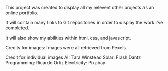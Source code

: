 This project was created to display all my relevent other projects as an online portfolio.

It will contain many links to Git repositories in order to display the work I've completed.

It will also show my abilities within html, css, and javascript.

Credits for images:
Images were all retrieved from Pexels.

Credit for individual images
AI: Tara Winstead
Solar: Flash Dantz
Programming: Ricardo Ortiz
Electricity: Pixabay

